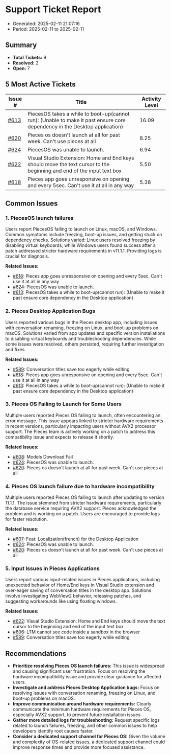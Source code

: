 # Support Ticket Report
- Generated: 2025-02-11 21:07:16
- Period: 2025-02-11 to 2025-02-11

## Summary
- **Total Tickets:** 9
- **Resolved:** 2
- **Open:** 7

## 5 Most Active Tickets
| Issue # | Title | Activity Level |
|---------|-------|----------------|
| [#613](https://github.com/pieces-app/support/issues/613) | PiecesOS takes a while to boot-up(cannot run): (Unable to make it past ensure core dependency in the Desktop application) | 16.09 |
| [#620](https://github.com/pieces-app/support/issues/620) | Pieces os doesn't launch at all for past week. Can't use pieces at all | 8.25 |
| [#624](https://github.com/pieces-app/support/issues/624) | PiecesOS was unable to launch. | 6.94 |
| [#622](https://github.com/pieces-app/support/issues/622) | Visual Studio Extension: Home and End keys should move the text cursor to the beginning and end of the input text box | 5.50 |
| [#618](https://github.com/pieces-app/support/issues/618) | Pieces app goes unresponsive on opening and every 5sec. Can't use it at all in any way | 5.38 |

## Common Issues
### 1. PiecesOS launch failures
Users report PiecesOS failing to launch on Linux, macOS, and Windows.  Common symptoms include freezing, boot-up issues, and getting stuck on dependency checks. Solutions varied: Linux users resolved freezing by disabling virtual keyboards, while Windows users found success after a patch addressed stricter hardware requirements in v11.1.1. Providing logs is crucial for diagnosis.

**Related Issues:**
- [#618](https://github.com/pieces-app/support/issues/618): Pieces app goes unresponsive on opening and every 5sec. Can't use it at all in any way
- [#624](https://github.com/pieces-app/support/issues/624): PiecesOS was unable to launch.
- [#613](https://github.com/pieces-app/support/issues/613): PiecesOS takes a while to boot-up(cannot run): (Unable to make it past ensure core dependency in the Desktop application)

### 2. Pieces Desktop Application Bugs
Users reported various bugs in the Pieces desktop app, including issues with conversation renaming, freezing on Linux, and boot-up problems on macOS. Solutions varied from app updates and specific version installations to disabling virtual keyboards and troubleshooting dependencies. While some issues were resolved, others persisted, requiring further investigation and fixes.

**Related Issues:**
- [#589](https://github.com/pieces-app/support/issues/589): Conversation titles save too eagerly while editing
- [#618](https://github.com/pieces-app/support/issues/618): Pieces app goes unresponsive on opening and every 5sec. Can't use it at all in any way
- [#613](https://github.com/pieces-app/support/issues/613): PiecesOS takes a while to boot-up(cannot run): (Unable to make it past ensure core dependency in the Desktop application)

### 3. Pieces OS Failing to Launch for Some Users
Multiple users reported Pieces OS failing to launch, often encountering an error message. This issue appears linked to stricter hardware requirements in recent versions, particularly impacting users without AVX2 processor support. The Pieces team is actively working on a patch to address this compatibility issue and expects to release it shortly.

**Related Issues:**
- [#608](https://github.com/pieces-app/support/issues/608): Models Download Fail
- [#624](https://github.com/pieces-app/support/issues/624): PiecesOS was unable to launch.
- [#620](https://github.com/pieces-app/support/issues/620): Pieces os doesn't launch at all for past week. Can't use pieces at all

### 4. Pieces OS launch failure due to hardware incompatibility
Multiple users reported Pieces OS failing to launch after updating to version 11.1.1. The issue stemmed from stricter hardware requirements, particularly the database service requiring AVX2 support.  Pieces acknowledged the problem and is working on a patch. Users are encouraged to provide logs for faster resolution.

**Related Issues:**
- [#607](https://github.com/pieces-app/support/issues/607): Feat: Localization(french) for the Desktop Application
- [#624](https://github.com/pieces-app/support/issues/624): PiecesOS was unable to launch.
- [#620](https://github.com/pieces-app/support/issues/620): Pieces os doesn't launch at all for past week. Can't use pieces at all

### 5. Input Issues in Pieces Applications
Users report various input-related issues in Pieces applications, including unexpected behavior of Home/End keys in Visual Studio extension and over-eager saving of conversation titles in the desktop app. Solutions involve investigating WebView2 behavior, releasing patches, and suggesting workarounds like using floating windows.

**Related Issues:**
- [#622](https://github.com/pieces-app/support/issues/622): Visual Studio Extension: Home and End keys should move the text cursor to the beginning and end of the input text box
- [#606](https://github.com/pieces-app/support/issues/606): LTM cannot see code inside a sandbox in the browser
- [#589](https://github.com/pieces-app/support/issues/589): Conversation titles save too eagerly while editing


## Recommendations
- **Prioritize resolving Pieces OS launch failures:** This issue is widespread and causing significant user frustration. Focus on resolving the hardware incompatibility issue and provide clear guidance for affected users.
- **Investigate and address Pieces Desktop Application bugs:**  Focus on resolving issues with conversation renaming, freezing on Linux, and boot-up problems on macOS. 
- **Improve communication around hardware requirements:** Clearly communicate the minimum hardware requirements for Pieces OS, especially AVX2 support, to prevent future installation issues.
- **Gather more detailed logs for troubleshooting:** Request specific logs related to launch failures, freezing, and other common issues to help developers identify root causes faster.
- **Consider a dedicated support channel for Pieces OS:** Given the volume and complexity of OS-related issues, a dedicated support channel could improve response times and provide more focused assistance.
